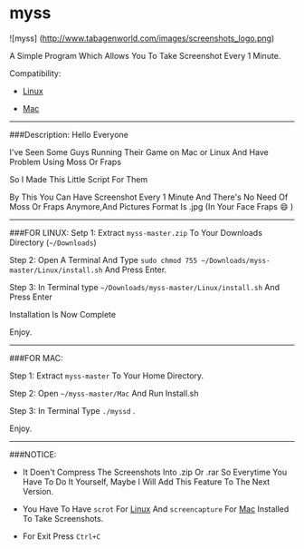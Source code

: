 # myss

![myss] (http://www.tabagenworld.com/images/screenshots_logo.png)

A Simple Program Which Allows You To Take Screenshot Every 1 Minute.

 Compatibility:
 
* [Linux](#Linux)

* [Mac](#Mac)

---

###Description:
Hello Everyone

I've Seen Some Guys Running Their Game on Mac or Linux And Have Problem Using Moss Or Fraps

So I Made This Little Script For Them

By This You Can Have Screenshot Every 1 Minute And There's No Need Of Moss Or Fraps Anymore,And Pictures Format Is .jpg (In Your Face Fraps :smile: )

---

###FOR LINUX:
Setp 1: Extract `myss-master.zip` To Your Downloads Directory (`~/Downloads`) 

Step 2: Open A Terminal And Type `sudo chmod 755 ~/Downloads/myss-master/Linux/install.sh` And Press Enter.

Step 3: In Terminal type `~/Downloads/myss-master/Linux/install.sh` And Press Enter

Installation Is Now Complete

Enjoy.

---

###FOR MAC:

Step 1: Extract `myss-master` To Your Home Directory.

Step 2: Open `~/myss-master/Mac` And Run Install.sh

Step 3: In Terminal Type `./myssd` .

Enjoy.

---

###NOTICE:

* It Doen't Compress The Screenshots Into .zip Or .rar So Everytime You Have To Do It Yourself, Maybe I Will Add This Feature To The Next Version.

* You Have To Have `scrot` For [Linux](#Linux) And `screencapture` For [Mac](#Mac) Installed To Take Screenshots.

* For Exit Press `Ctrl+C`
